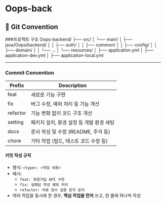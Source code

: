 # Oops-back
## 📠 Git Convention

###프로젝트 구조
Oops-backend/
├── src/
│   └── main/
│       ├── java/Oops/backend/
│       │   ├── auth/
│       │   ├── common/
│       │   ├── config/
│       │   ├── domain/
│       │   └── ...
│       └── resources/
│           ├── application.yml
│           ├── application-dev.yml
│           ├── application-local.yml



---

### Commit Convention

| Prefix   | Description                                     |
|----------|-------------------------------------------------|
| feat     | 새로운 기능 구현                                  |
| fix      | 버그 수정, 예외 처리 등 기능 개선                    |
| refactor | 기능 변화 없이 코드 구조 개선                        |
| setting  | 패키지 설치, 환경 설정 등 개발 환경 세팅               |
| docs     | 문서 작성 및 수정 (README, 주석 등)                |
| chore    | 기타 작업 (빌드, 테스트 코드 수정 등)               |

#### 커밋 작성 규칙

- 형식: `<type>: <작업 내용>`
- 예시:
  - `feat: 회원가입 API 구현`
  - `fix: 실패담 작성 예외 처리`
  - `refactor: 리뷰 점수 검증 로직 분리`
- 여러 작업을 동시에 한 경우, **핵심 작업을 먼저** 쓰고, 한 줄에 하나씩 작성
